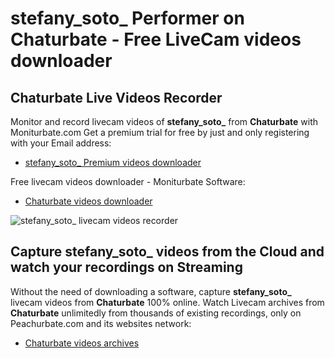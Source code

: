 # stefany_soto_ Performer on Chaturbate - Free LiveCam videos downloader

## Chaturbate Live Videos Recorder

Monitor and record livecam videos of **stefany_soto_** from **Chaturbate** with Moniturbate.com
Get a premium trial for free by just and only registering with your Email address:
* [stefany_soto_ Premium videos downloader](https://moniturbate.com/request-demo-licence-key.html)

Free livecam videos downloader - Moniturbate Software:
* [Chaturbate videos downloader](https://moniturbate.com/moniturbate-download-software.html)

![stefany_soto_ livecam videos recorder](https://peachurnet.com/templates/moniturbate-software.png)


## Capture stefany_soto_ videos from the Cloud and watch your recordings on Streaming

Without the need of downloading a software, capture **stefany_soto_** livecam videos from **Chaturbate** 100% online.
Watch Livecam archives from **Chaturbate** unlimitedly from thousands of existing recordings, only on Peachurbate.com and its websites network:
* [Chaturbate videos archives](https://peachurnet.com/)